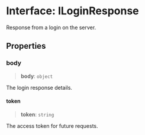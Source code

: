 # Interface: ILoginResponse

Response from a login on the server.

## Properties

### body

> **body**: `object`

The login response details.

#### token

> **token**: `string`

The access token for future requests.
